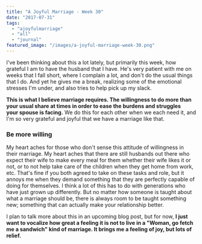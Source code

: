 ```yaml
---
title: "A Joyful Marriage - Week 30"
date: "2017-07-31"
tags:
  - "ajoyfulmarriage"
  - "all"
  - "journal"
featured_image: "/images/a-joyful-marriage-week-30.png"
---
```


I've been thinking about this a lot lately, but primarily this week, how grateful I am to have the husband that I have. He's very patient with me on weeks that I fall short, where I complain a lot, and don't do the usual things that I do. And yet he gives me a break, realizing some of the emotional stresses I'm under, and also tries to help pick up my slack.

**This is what I believe marriage requires. The willingness to do more than your usual share at times in order to ease the burdens and struggles your spouse is facing.** We do this for each other when we each need it, and I'm so very grateful and joyful that we have a marriage like that.

### Be more willing

My heart aches for those who don't sense this attitude of willingness in their marriage. My heart aches that there are still husbands out there who expect their wife to make every meal for them whether their wife likes it or not, or to not help take care of the children when they get home from work, etc. That's fine if you both agreed to take on these tasks and role, but it annoys me when they demand something that they are perfectly capable of doing for themselves. I think a lot of this has to do with generations who have just grown up differently. But no matter how someone is taught about what a marriage should be, there is always room to be taught something new; something that can actually make your relationship better.

I plan to talk more about this in an upcoming blog post, but for now, **I just want to vocalize how great a feeling it is not to live in a "Woman, go fetch me a sandwich" kind of marriage. It brings me a feeling of joy, but lots of relief.**
